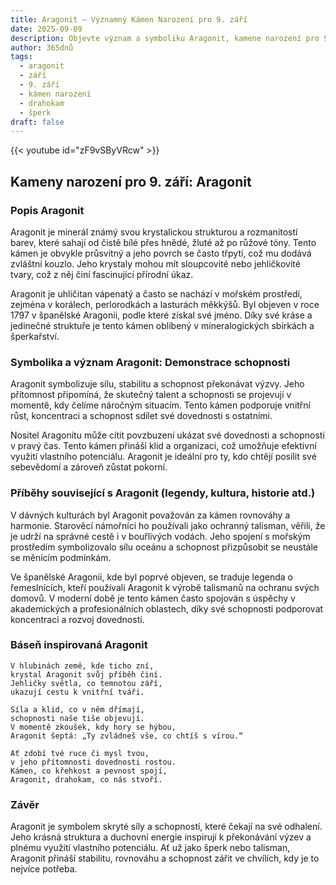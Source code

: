 ```yaml
---
title: Aragonit – Významný Kámen Narození pro 9. září
date: 2025-09-09
description: Objevte význam a symboliku Aragonit, kamene narození pro 9. září, který symbolizuje Demonstrace schopnosti. Přečtěte si legendy a inspirující příběhy.
author: 365dnů
tags:
  - aragonit
  - září
  - 9. září
  - kámen narození
  - drahokam
  - šperk
draft: false
---
```


{{< youtube id="zF9vSByVRcw" >}}

## Kameny narození pro 9. září: Aragonit

### Popis Aragonit

Aragonit je minerál známý svou krystalickou strukturou a rozmanitostí barev, které sahají od čistě bílé přes hnědé, žluté až po růžové tóny. Tento kámen je obvykle průsvitný a jeho povrch se často třpytí, což mu dodává zvláštní kouzlo. Jeho krystaly mohou mít sloupcovité nebo jehličkovité tvary, což z něj činí fascinující přírodní úkaz.

Aragonit je uhličitan vápenatý a často se nachází v mořském prostředí, zejména v korálech, perlorodkách a lasturách měkkýšů. Byl objeven v roce 1797 v španělské Aragonii, podle které získal své jméno. Díky své kráse a jedinečné struktuře je tento kámen oblíbený v mineralogických sbírkách a šperkařství.

### Symbolika a význam Aragonit: Demonstrace schopnosti

Aragonit symbolizuje sílu, stabilitu a schopnost překonávat výzvy. Jeho přítomnost připomíná, že skutečný talent a schopnosti se projevují v momentě, kdy čelíme náročným situacím. Tento kámen podporuje vnitřní růst, koncentraci a schopnost sdílet své dovednosti s ostatními.

Nositel Aragonitu může cítit povzbuzení ukázat své dovednosti a schopnosti v pravý čas. Tento kámen přináší klid a organizaci, což umožňuje efektivní využití vlastního potenciálu. Aragonit je ideální pro ty, kdo chtějí posílit své sebevědomí a zároveň zůstat pokorní.

### Příběhy související s Aragonit (legendy, kultura, historie atd.)

V dávných kulturách byl Aragonit považován za kámen rovnováhy a harmonie. Starověcí námořníci ho používali jako ochranný talisman, věřili, že je udrží na správné cestě i v bouřlivých vodách. Jeho spojení s mořským prostředím symbolizovalo sílu oceánu a schopnost přizpůsobit se neustále se měnícím podmínkám.

Ve španělské Aragonii, kde byl poprvé objeven, se traduje legenda o řemeslnících, kteří používali Aragonit k výrobě talismanů na ochranu svých domovů. V moderní době je tento kámen často spojován s úspěchy v akademických a profesionálních oblastech, díky své schopnosti podporovat koncentraci a rozvoj dovedností.

### Báseň inspirovaná Aragonit

```
V hlubinách země, kde ticho zní,  
krystal Aragonit svůj příběh činí.  
Jehličky světla, co temnotou září,  
ukazují cestu k vnitřní tváři.

Síla a klid, co v něm dřímají,  
schopnosti naše tiše objevují.  
V momentě zkoušek, kdy hory se hýbou,  
Aragonit šeptá: „Ty zvládneš vše, co chtíš s vírou.“

Ať zdobí tvé ruce či mysl tvou,  
v jeho přítomnosti dovednosti rostou.  
Kámen, co křehkost a pevnost spojí,  
Aragonit, drahokam, co nás stvoří.
```

### Závěr

Aragonit je symbolem skryté síly a schopností, které čekají na své odhalení. Jeho krásná struktura a duchovní energie inspirují k překonávání výzev a plnému využití vlastního potenciálu. Ať už jako šperk nebo talisman, Aragonit přináší stabilitu, rovnováhu a schopnost zářit ve chvílích, kdy je to nejvíce potřeba.